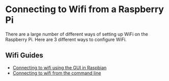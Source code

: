 # Connecting to Wifi from a Raspberry Pi

There are a large number of different ways of setting up WiFi on the Raspberry Pi. Here are 3 different ways to configure WiFi.

## Wifi Guides
- [Connecting to wifi using the GUI in Raspbian]()
- [Connecting to wifi from the command line](wifi-cli.md)
